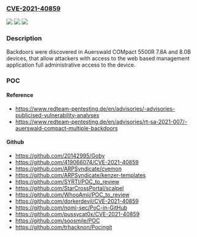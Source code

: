 ### [CVE-2021-40859](https://cve.mitre.org/cgi-bin/cvename.cgi?name=CVE-2021-40859)
![](https://img.shields.io/static/v1?label=Product&message=n%2Fa&color=blue)
![](https://img.shields.io/static/v1?label=Version&message=n%2Fa&color=blue)
![](https://img.shields.io/static/v1?label=Vulnerability&message=n%2Fa&color=brighgreen)

### Description

Backdoors were discovered in Auerswald COMpact 5500R 7.8A and 8.0B devices, that allow attackers with access to the web based management application full administrative access to the device.

### POC

#### Reference
- https://www.redteam-pentesting.de/en/advisories/-advisories-publicised-vulnerability-analyses
- https://www.redteam-pentesting.de/en/advisories/rt-sa-2021-007/-auerswald-compact-multiple-backdoors

#### Github
- https://github.com/20142995/Goby
- https://github.com/419066074/CVE-2021-40859
- https://github.com/ARPSyndicate/cvemon
- https://github.com/ARPSyndicate/kenzer-templates
- https://github.com/SYRTI/POC_to_review
- https://github.com/StarCrossPortal/scalpel
- https://github.com/WhooAmii/POC_to_review
- https://github.com/dorkerdevil/CVE-2021-40859
- https://github.com/nomi-sec/PoC-in-GitHub
- https://github.com/pussycat0x/CVE-2021-40859
- https://github.com/soosmile/POC
- https://github.com/trhacknon/Pocingit

